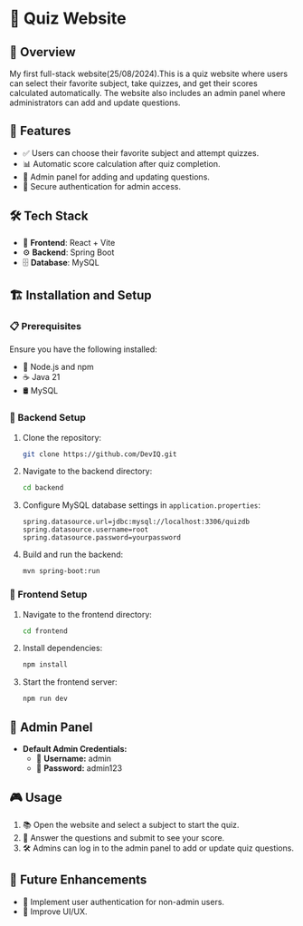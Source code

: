 # 🎯 Quiz Website

## 📌 Overview

My first full-stack website(25/08/2024).This is a quiz website where users can select their favorite subject, take quizzes, and get their scores calculated automatically. The website also includes an admin panel where administrators can add and update questions.

## 🚀 Features

- ✅ Users can choose their favorite subject and attempt quizzes.
- 📊 Automatic score calculation after quiz completion.
- 🔐 Admin panel for adding and updating questions.
- 🔑 Secure authentication for admin access.

## 🛠 Tech Stack

- 🎨 **Frontend**: React + Vite
- ⚙️ **Backend**: Spring Boot
- 🗄 **Database**: MySQL

## 🏗 Installation and Setup

### 📋 Prerequisites

Ensure you have the following installed:

- 📌 Node.js and npm
- ☕ Java 21
- 🛢 MySQL

### 🔧 Backend Setup

1. Clone the repository:
   ```sh
   git clone https://github.com/DevIQ.git
   ```
2. Navigate to the backend directory:
   ```sh
   cd backend
   ```
3. Configure MySQL database settings in `application.properties`:
   ```properties
   spring.datasource.url=jdbc:mysql://localhost:3306/quizdb
   spring.datasource.username=root
   spring.datasource.password=yourpassword
   ```
4. Build and run the backend:
   ```sh
   mvn spring-boot:run
   ```

### 🎨 Frontend Setup

1. Navigate to the frontend directory:
   ```sh
   cd frontend
   ```
2. Install dependencies:
   ```sh
   npm install
   ```
3. Start the frontend server:
   ```sh
   npm run dev
   ```

## 🔑 Admin Panel

- **Default Admin Credentials:**
  - 👤 **Username:** admin
  - 🔑 **Password:** admin123

## 🎮 Usage

1. 📚 Open the website and select a subject to start the quiz.
2. 📝 Answer the questions and submit to see your score.
3. 🛠 Admins can log in to the admin panel to add or update quiz questions.

## 🚀 Future Enhancements

- 🔐 Implement user authentication for non-admin users.
- 🎨 Improve UI/UX.


